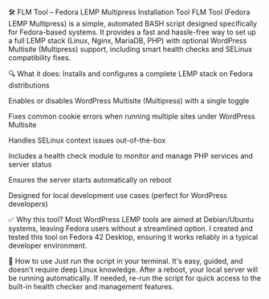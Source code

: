 🛠️ FLM Tool – Fedora LEMP Multipress Installation Tool
FLM Tool (Fedora LEMP Multipress) is a simple, automated BASH script designed specifically for Fedora-based systems. It provides a fast and hassle-free way to set up a full LEMP stack (Linux, Nginx, MariaDB, PHP) with optional WordPress Multisite (Multipress) support, including smart health checks and SELinux compatibility fixes.

🔍 What it does:
Installs and configures a complete LEMP stack on Fedora distributions

Enables or disables WordPress Multisite (Multipress) with a single toggle

Fixes common cookie errors when running multiple sites under WordPress Multisite

Handles SELinux context issues out-of-the-box

Includes a health check module to monitor and manage PHP services and server status

Ensures the server starts automatically on reboot

Designed for local development use cases (perfect for WordPress developers)

✅ Why this tool?
Most WordPress LEMP tools are aimed at Debian/Ubuntu systems, leaving Fedora users without a streamlined option. I created and tested this tool on Fedora 42 Desktop, ensuring it works reliably in a typical developer environment.

🚀 How to use
Just run the script in your terminal. It's easy, guided, and doesn't require deep Linux knowledge. After a reboot, your local server will be running automatically. If needed, re-run the script for quick access to the built-in health checker and management features.
